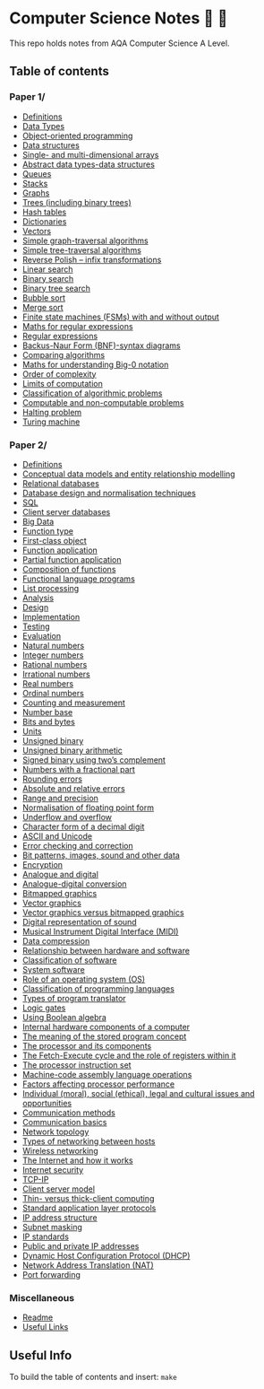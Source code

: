# Computer Science Notes :notebook: :school_satchel:
This repo holds notes from AQA Computer Science A Level.
## Table of contents
<!--TABLE-->

### Paper 1/
* [Definitions](Paper%201/Definitions.md)
* [Data Types](Paper%201/4.1%20Fundamentals%20of%20Programming/4.1.1%20Programming/4.1.1.1%20Data%20Types.md)
* [Object-oriented programming](Paper%201/4.1%20Fundamentals%20of%20Programming/4.1.2%20Programming%20paradigms/4.1.2.3%20Object-oriented%20programming.md)
* [Data structures](Paper%201/4.2%20Fundamentals%20of%20data%20structures/4.2.1%20Data%20structures%20and%20abstract%20data%20types/4.2.1.1%20Data%20structures.md)
* [Single- and multi-dimensional arrays](Paper%201/4.2%20Fundamentals%20of%20data%20structures/4.2.1%20Data%20structures%20and%20abstract%20data%20types/4.2.1.2%20Single-%20and%20multi-dimensional%20arrays.md)
* [Abstract data types-data structures](Paper%201/4.2%20Fundamentals%20of%20data%20structures/4.2.1%20Data%20structures%20and%20abstract%20data%20types/4.2.1.4%20Abstract%20data%20types-data%20structures.md)
* [Queues](Paper%201/4.2%20Fundamentals%20of%20data%20structures/4.2.2%20Queues/4.2.2.1%20Queues.md)
* [Stacks](Paper%201/4.2%20Fundamentals%20of%20data%20structures/4.2.3%20Stacks/4.2.3.1%20Stacks.md)
* [Graphs](Paper%201/4.2%20Fundamentals%20of%20data%20structures/4.2.4%20Graphs/4.2.4.1%20Graphs.md)
* [Trees (including binary trees)](Paper%201/4.2%20Fundamentals%20of%20data%20structures/4.2.5%20Trees/4.2.5.1%20Trees%20(including%20binary%20trees).md)
* [Hash tables](Paper%201/4.2%20Fundamentals%20of%20data%20structures/4.2.6%20Hash%20tables/4.2.6.1%20Hash%20tables.md)
* [Dictionaries](Paper%201/4.2%20Fundamentals%20of%20data%20structures/4.2.7%20Dictionaries/4.2.7.1%20Dictionaries.md)
* [Vectors](Paper%201/4.2%20Fundamentals%20of%20data%20structures/4.2.8%20Vectors/4.2.8.1%20Vectors.md)
* [Simple graph-traversal algorithms](Paper%201/4.3%20Fundamentals%20of%20algorithms/4.3.1%20Graph-traversal/4.3.1.1%20Simple%20graph-traversal%20algorithms.md)
* [Simple tree-traversal algorithms](Paper%201/4.3%20Fundamentals%20of%20algorithms/4.3.2%20Tree-traversal/4.3.2.1%20Simple%20tree-traversal%20algorithms.md)
* [Reverse Polish – infix transformations](Paper%201/4.3%20Fundamentals%20of%20algorithms/4.3.3%20Reverse%20Polish/4.3.3.1%20Reverse%20Polish%20–%20infix%20transformations.md)
* [Linear search](Paper%201/4.3%20Fundamentals%20of%20algorithms/4.3.4%20Searching%20algorithms/4.3.4.1%20Linear%20search.md)
* [Binary search](Paper%201/4.3%20Fundamentals%20of%20algorithms/4.3.4%20Searching%20algorithms/4.3.4.2%20Binary%20search.md)
* [Binary tree search](Paper%201/4.3%20Fundamentals%20of%20algorithms/4.3.4%20Searching%20algorithms/4.3.4.3%20Binary%20tree%20search.md)
* [Bubble sort](Paper%201/4.3%20Fundamentals%20of%20algorithms/4.3.5%20Sorting%20algorithms/4.3.5.1%20Bubble%20sort.md)
* [Merge sort](Paper%201/4.3%20Fundamentals%20of%20algorithms/4.3.5%20Sorting%20algorithms/4.3.5.2%20Merge%20sort.md)
* [Finite state machines (FSMs) with and without output](Paper%201/4.4%20Theory%20of%20computation/4.4.2%20Regular%20languages/4.4.2.1%20Finite%20state%20machines%20(FSMs)%20with%20and%20without%20output.md)
* [Maths for regular expressions](Paper%201/4.4%20Theory%20of%20computation/4.4.2%20Regular%20languages/4.4.2.2%20Maths%20for%20regular%20expressions.md)
* [Regular expressions](Paper%201/4.4%20Theory%20of%20computation/4.4.2%20Regular%20languages/4.4.2.3%20Regular%20expressions.md)
* [Backus-Naur Form (BNF)-syntax diagrams](Paper%201/4.4%20Theory%20of%20computation/4.4.3%20Context-free%20languages/4.4.3.1%20Backus-Naur%20Form%20(BNF)-syntax%20diagrams.md)
* [Comparing algorithms](Paper%201/4.4%20Theory%20of%20computation/4.4.4%20Classification%20of%20algorithms/4.4.4.1%20Comparing%20algorithms.md)
* [Maths for understanding Big-0 notation](Paper%201/4.4%20Theory%20of%20computation/4.4.4%20Classification%20of%20algorithms/4.4.4.2%20Maths%20for%20understanding%20Big-0%20notation.md)
* [Order of complexity](Paper%201/4.4%20Theory%20of%20computation/4.4.4%20Classification%20of%20algorithms/4.4.4.3%20Order%20of%20complexity.md)
* [Limits of computation](Paper%201/4.4%20Theory%20of%20computation/4.4.4%20Classification%20of%20algorithms/4.4.4.4%20Limits%20of%20computation.md)
* [Classification of algorithmic problems](Paper%201/4.4%20Theory%20of%20computation/4.4.4%20Classification%20of%20algorithms/4.4.4.5%20Classification%20of%20algorithmic%20problems.md)
* [Computable and non-computable problems](Paper%201/4.4%20Theory%20of%20computation/4.4.4%20Classification%20of%20algorithms/4.4.4.6%20Computable%20and%20non-computable%20problems.md)
* [Halting problem](Paper%201/4.4%20Theory%20of%20computation/4.4.4%20Classification%20of%20algorithms/4.4.4.7%20Halting%20problem.md)
* [Turing machine](Paper%201/4.4%20Theory%20of%20computation/4.4.5%20A%20model%20of%20computation/4.4.5.1%20Turing%20machine.md)

### Paper 2/
* [Definitions](Paper%202/Definitions.md)
* [Conceptual data models and entity relationship modelling](Paper%202/4.10%20Fundamentals%20of%20databases/4.10.1%20Conceptual%20data%20models%20and%20entity%20relationship%20modelling/4.10.1.1%20Conceptual%20data%20models%20and%20entity%20relationship%20modelling.md)
* [Relational databases](Paper%202/4.10%20Fundamentals%20of%20databases/4.10.2%20Relational%20databases/4.10.2.1%20Relational%20databases.md)
* [Database design and normalisation techniques](Paper%202/4.10%20Fundamentals%20of%20databases/4.10.3%20Database%20design%20and%20normalisation%20techniques/4.10.3.1%20Database%20design%20and%20normalisation%20techniques.md)
* [SQL](Paper%202/4.10%20Fundamentals%20of%20databases/4.10.4%20Structured%20Query%20Language%20(SQL)/4.10.4.1%20SQL.md)
* [Client server databases](Paper%202/4.10%20Fundamentals%20of%20databases/4.10.5%20Client%20server%20databases/4.10.5.1%20Client%20server%20databases.md)
* [Big Data](Paper%202/4.11%20Big%20Data/4.11.1%20Big%20Data.md)
* [Function type](Paper%202/4.12%20Fundamentals%20of%20functional%20programming/4.12.1%20Functional%20programming%20paradigm/4.12.1.1%20Function%20type.md)
* [First-class object](Paper%202/4.12%20Fundamentals%20of%20functional%20programming/4.12.1%20Functional%20programming%20paradigm/4.12.1.2%20First-class%20object.md)
* [Function application](Paper%202/4.12%20Fundamentals%20of%20functional%20programming/4.12.1%20Functional%20programming%20paradigm/4.12.1.3%20Function%20application.md)
* [Partial function application](Paper%202/4.12%20Fundamentals%20of%20functional%20programming/4.12.1%20Functional%20programming%20paradigm/4.12.1.4%20Partial%20function%20application.md)
* [Composition of functions](Paper%202/4.12%20Fundamentals%20of%20functional%20programming/4.12.1%20Functional%20programming%20paradigm/4.12.1.5%20Composition%20of%20functions.md)
* [Functional language programs](Paper%202/4.12%20Fundamentals%20of%20functional%20programming/4.12.2%20Writing%20functional%20programs/4.12.2.1%20Functional%20language%20programs.md)
* [List processing](Paper%202/4.12%20Fundamentals%20of%20functional%20programming/4.12.3%20Lists%20in%20functional%20programming/4.12.3.1%20List%20processing.md)
* [Analysis](Paper%202/4.13%20Systematic%20approach%20to%20problem%20solving/4.13.1%20Aspects%20of%20software%20development/4.13.1.1%20Analysis.md)
* [Design](Paper%202/4.13%20Systematic%20approach%20to%20problem%20solving/4.13.1%20Aspects%20of%20software%20development/4.13.1.2%20Design.md)
* [Implementation](Paper%202/4.13%20Systematic%20approach%20to%20problem%20solving/4.13.1%20Aspects%20of%20software%20development/4.13.1.3%20Implementation.md)
* [Testing](Paper%202/4.13%20Systematic%20approach%20to%20problem%20solving/4.13.1%20Aspects%20of%20software%20development/4.13.1.4%20Testing.md)
* [Evaluation](Paper%202/4.13%20Systematic%20approach%20to%20problem%20solving/4.13.1%20Aspects%20of%20software%20development/4.13.1.5%20Evaluation.md)
* [Natural numbers](Paper%202/4.5%20Fundamentals%20of%20data%20representation/4.5.1%20Number%20systems/4.5.1.1%20Natural%20numbers.md)
* [Integer numbers](Paper%202/4.5%20Fundamentals%20of%20data%20representation/4.5.1%20Number%20systems/4.5.1.2%20Integer%20numbers.md)
* [Rational numbers](Paper%202/4.5%20Fundamentals%20of%20data%20representation/4.5.1%20Number%20systems/4.5.1.3%20Rational%20numbers.md)
* [Irrational numbers](Paper%202/4.5%20Fundamentals%20of%20data%20representation/4.5.1%20Number%20systems/4.5.1.4%20Irrational%20numbers.md)
* [Real numbers](Paper%202/4.5%20Fundamentals%20of%20data%20representation/4.5.1%20Number%20systems/4.5.1.5%20Real%20numbers.md)
* [Ordinal numbers](Paper%202/4.5%20Fundamentals%20of%20data%20representation/4.5.1%20Number%20systems/4.5.1.6%20Ordinal%20numbers.md)
* [Counting and measurement](Paper%202/4.5%20Fundamentals%20of%20data%20representation/4.5.1%20Number%20systems/4.5.1.7%20Counting%20and%20measurement.md)
* [Number base](Paper%202/4.5%20Fundamentals%20of%20data%20representation/4.5.2%20Number%20bases/4.5.2.1%20Number%20base.md)
* [Bits and bytes](Paper%202/4.5%20Fundamentals%20of%20data%20representation/4.5.3%20Units%20of%20information/4.5.3.1%20Bits%20and%20bytes.md)
* [Units](Paper%202/4.5%20Fundamentals%20of%20data%20representation/4.5.3%20Units%20of%20information/4.5.3.2%20Units.md)
* [Unsigned binary](Paper%202/4.5%20Fundamentals%20of%20data%20representation/4.5.4%20Binary%20number%20system/4.5.4.1%20Unsigned%20binary.md)
* [Unsigned binary arithmetic](Paper%202/4.5%20Fundamentals%20of%20data%20representation/4.5.4%20Binary%20number%20system/4.5.4.2%20Unsigned%20binary%20arithmetic.md)
* [Signed binary using two’s complement](Paper%202/4.5%20Fundamentals%20of%20data%20representation/4.5.4%20Binary%20number%20system/4.5.4.3%20Signed%20binary%20using%20two’s%20complement.md)
* [Numbers with a fractional part](Paper%202/4.5%20Fundamentals%20of%20data%20representation/4.5.4%20Binary%20number%20system/4.5.4.4%20Numbers%20with%20a%20fractional%20part.md)
* [Rounding errors](Paper%202/4.5%20Fundamentals%20of%20data%20representation/4.5.4%20Binary%20number%20system/4.5.4.5%20Rounding%20errors.md)
* [Absolute and relative errors](Paper%202/4.5%20Fundamentals%20of%20data%20representation/4.5.4%20Binary%20number%20system/4.5.4.6%20Absolute%20and%20relative%20errors.md)
* [Range and precision](Paper%202/4.5%20Fundamentals%20of%20data%20representation/4.5.4%20Binary%20number%20system/4.5.4.7%20Range%20and%20precision.md)
* [Normalisation of floating point form](Paper%202/4.5%20Fundamentals%20of%20data%20representation/4.5.4%20Binary%20number%20system/4.5.4.8%20Normalisation%20of%20floating%20point%20form.md)
* [Underflow and overflow](Paper%202/4.5%20Fundamentals%20of%20data%20representation/4.5.4%20Binary%20number%20system/4.5.4.9%20Underflow%20and%20overflow.md)
* [Character form of a decimal digit](Paper%202/4.5%20Fundamentals%20of%20data%20representation/4.5.5%20Information%20coding%20systems/4.5.5.1%20Character%20form%20of%20a%20decimal%20digit.md)
* [ASCII and Unicode](Paper%202/4.5%20Fundamentals%20of%20data%20representation/4.5.5%20Information%20coding%20systems/4.5.5.2%20ASCII%20and%20Unicode.md)
* [Error checking and correction](Paper%202/4.5%20Fundamentals%20of%20data%20representation/4.5.5%20Information%20coding%20systems/4.5.5.3%20Error%20checking%20and%20correction.md)
* [Bit patterns, images, sound and other data](Paper%202/4.5%20Fundamentals%20of%20data%20representation/4.5.6%20Representing%20images,%20sound%20and%20other%20data/4.5.6.1%20Bit%20patterns,%20images,%20sound%20and%20other%20data.md)
* [Encryption](Paper%202/4.5%20Fundamentals%20of%20data%20representation/4.5.6%20Representing%20images,%20sound%20and%20other%20data/4.5.6.10%20Encryption.md)
* [Analogue and digital](Paper%202/4.5%20Fundamentals%20of%20data%20representation/4.5.6%20Representing%20images,%20sound%20and%20other%20data/4.5.6.2%20Analogue%20and%20digital.md)
* [Analogue-digital conversion](Paper%202/4.5%20Fundamentals%20of%20data%20representation/4.5.6%20Representing%20images,%20sound%20and%20other%20data/4.5.6.3%20Analogue-digital%20conversion.md)
* [Bitmapped graphics](Paper%202/4.5%20Fundamentals%20of%20data%20representation/4.5.6%20Representing%20images,%20sound%20and%20other%20data/4.5.6.4%20Bitmapped%20graphics.md)
* [Vector graphics](Paper%202/4.5%20Fundamentals%20of%20data%20representation/4.5.6%20Representing%20images,%20sound%20and%20other%20data/4.5.6.5%20Vector%20graphics.md)
* [Vector graphics versus bitmapped graphics](Paper%202/4.5%20Fundamentals%20of%20data%20representation/4.5.6%20Representing%20images,%20sound%20and%20other%20data/4.5.6.6%20Vector%20graphics%20versus%20bitmapped%20graphics.md)
* [Digital representation of sound](Paper%202/4.5%20Fundamentals%20of%20data%20representation/4.5.6%20Representing%20images,%20sound%20and%20other%20data/4.5.6.7%20Digital%20representation%20of%20sound.md)
* [Musical Instrument Digital Interface (MIDI)](Paper%202/4.5%20Fundamentals%20of%20data%20representation/4.5.6%20Representing%20images,%20sound%20and%20other%20data/4.5.6.8%20Musical%20Instrument%20Digital%20Interface%20(MIDI).md)
* [Data compression](Paper%202/4.5%20Fundamentals%20of%20data%20representation/4.5.6%20Representing%20images,%20sound%20and%20other%20data/4.5.6.9%20Data%20compression.md)
* [Relationship between hardware and software](Paper%202/4.6%20Fundamentals%20of%20computer%20systems/4.6.1%20Hardware%20and%20software/4.6.1.1%20Relationship%20between%20hardware%20and%20software.md)
* [Classification of software](Paper%202/4.6%20Fundamentals%20of%20computer%20systems/4.6.1%20Hardware%20and%20software/4.6.1.2%20Classification%20of%20software.md)
* [System software](Paper%202/4.6%20Fundamentals%20of%20computer%20systems/4.6.1%20Hardware%20and%20software/4.6.1.3%20System%20software.md)
* [Role of an operating system (OS)](Paper%202/4.6%20Fundamentals%20of%20computer%20systems/4.6.1%20Hardware%20and%20software/4.6.1.4%20Role%20of%20an%20operating%20system%20(OS).md)
* [Classification of programming languages](Paper%202/4.6%20Fundamentals%20of%20computer%20systems/4.6.2%20Classification%20of%20programming%20languages/4.6.2.1%20Classification%20of%20programming%20languages.md)
* [Types of program translator](Paper%202/4.6%20Fundamentals%20of%20computer%20systems/4.6.3%20Types%20of%20program%20translator/4.6.3.1%20Types%20of%20program%20translator.md)
* [Logic gates](Paper%202/4.6%20Fundamentals%20of%20computer%20systems/4.6.4%20Logic%20gates/4.6.4.1%20Logic%20gates.md)
* [Using Boolean algebra](Paper%202/4.6%20Fundamentals%20of%20computer%20systems/4.6.5%20Boolean%20algebra/4.6.5.1%20Using%20Boolean%20algebra.md)
* [Internal hardware components of a computer](Paper%202/4.7%20Fundamentals%20of%20computer%20organisation%20and%20architecture/4.7.1%20Internal%20hardware%20components%20of%20a%20computer/4.7.1.1%20Internal%20hardware%20components%20of%20a%20computer.md)
* [The meaning of the stored program concept](Paper%202/4.7%20Fundamentals%20of%20computer%20organisation%20and%20architecture/4.7.2%20The%20stored%20program%20concept/4.7.2.1%20The%20meaning%20of%20the%20stored%20program%20concept.md)
* [The processor and its components](Paper%202/4.7%20Fundamentals%20of%20computer%20organisation%20and%20architecture/4.7.3%20Structure%20and%20role%20of%20the%20processor%20and%20its%20components/4.7.3.1%20The%20processor%20and%20its%20components.md)
* [The Fetch-Execute cycle and the role of registers within it](Paper%202/4.7%20Fundamentals%20of%20computer%20organisation%20and%20architecture/4.7.3%20Structure%20and%20role%20of%20the%20processor%20and%20its%20components/4.7.3.2%20The%20Fetch-Execute%20cycle%20and%20the%20role%20of%20registers%20within%20it.md)
* [The processor instruction set](Paper%202/4.7%20Fundamentals%20of%20computer%20organisation%20and%20architecture/4.7.3%20Structure%20and%20role%20of%20the%20processor%20and%20its%20components/4.7.3.3%20The%20processor%20instruction%20set.md)
* [Machine-code assembly language operations](Paper%202/4.7%20Fundamentals%20of%20computer%20organisation%20and%20architecture/4.7.3%20Structure%20and%20role%20of%20the%20processor%20and%20its%20components/4.7.3.5%20Machine-code%20assembly%20language%20operations.md)
* [Factors affecting processor performance](Paper%202/4.7%20Fundamentals%20of%20computer%20organisation%20and%20architecture/4.7.3%20Structure%20and%20role%20of%20the%20processor%20and%20its%20components/4.7.3.7%20Factors%20affecting%20processor%20performance.md)
* [Individual (moral), social (ethical), legal and cultural issues and opportunities](Paper%202/4.8%20Consequences%20of%20uses%20of%20computing/4.8.1%20Individual%20(moral),%20social%20(ethical),%20legal%20and%20cultural%20issues%20and%20opportunities.md)
* [Communication methods](Paper%202/4.9%20Fundamentals%20of%20communication%20and%20networking/4.9.1%20Communication/4.9.1.1%20Communication%20methods.md)
* [Communication basics](Paper%202/4.9%20Fundamentals%20of%20communication%20and%20networking/4.9.1%20Communication/4.9.1.2%20Communication%20basics.md)
* [Network topology](Paper%202/4.9%20Fundamentals%20of%20communication%20and%20networking/4.9.2%20Networking/4.9.2.1%20Network%20topology.md)
* [Types of networking between hosts](Paper%202/4.9%20Fundamentals%20of%20communication%20and%20networking/4.9.2%20Networking/4.9.2.2%20Types%20of%20networking%20between%20hosts.md)
* [Wireless networking](Paper%202/4.9%20Fundamentals%20of%20communication%20and%20networking/4.9.2%20Networking/4.9.2.3%20Wireless%20networking.md)
* [The Internet and how it works](Paper%202/4.9%20Fundamentals%20of%20communication%20and%20networking/4.9.3%20The%20Internet/4.9.3.1%20The%20Internet%20and%20how%20it%20works.md)
* [Internet security](Paper%202/4.9%20Fundamentals%20of%20communication%20and%20networking/4.9.3%20The%20Internet/4.9.3.2%20Internet%20security.md)
* [TCP-IP](Paper%202/4.9%20Fundamentals%20of%20communication%20and%20networking/4.9.4%20The%20Transmission%20Control%20Protocol-Internet%20Protocol%20(TCP-IP)%20protocol/4.9.4.1%20TCP-IP.md)
* [Client server model](Paper%202/4.9%20Fundamentals%20of%20communication%20and%20networking/4.9.4%20The%20Transmission%20Control%20Protocol-Internet%20Protocol%20(TCP-IP)%20protocol/4.9.4.10%20Client%20server%20model.md)
* [Thin- versus thick-client computing](Paper%202/4.9%20Fundamentals%20of%20communication%20and%20networking/4.9.4%20The%20Transmission%20Control%20Protocol-Internet%20Protocol%20(TCP-IP)%20protocol/4.9.4.11%20Thin-%20versus%20thick-client%20computing.md)
* [Standard application layer protocols](Paper%202/4.9%20Fundamentals%20of%20communication%20and%20networking/4.9.4%20The%20Transmission%20Control%20Protocol-Internet%20Protocol%20(TCP-IP)%20protocol/4.9.4.2%20Standard%20application%20layer%20protocols.md)
* [IP address structure](Paper%202/4.9%20Fundamentals%20of%20communication%20and%20networking/4.9.4%20The%20Transmission%20Control%20Protocol-Internet%20Protocol%20(TCP-IP)%20protocol/4.9.4.3%20IP%20address%20structure.md)
* [Subnet masking](Paper%202/4.9%20Fundamentals%20of%20communication%20and%20networking/4.9.4%20The%20Transmission%20Control%20Protocol-Internet%20Protocol%20(TCP-IP)%20protocol/4.9.4.4%20Subnet%20masking.md)
* [IP standards](Paper%202/4.9%20Fundamentals%20of%20communication%20and%20networking/4.9.4%20The%20Transmission%20Control%20Protocol-Internet%20Protocol%20(TCP-IP)%20protocol/4.9.4.5%20IP%20standards.md)
* [Public and private IP addresses](Paper%202/4.9%20Fundamentals%20of%20communication%20and%20networking/4.9.4%20The%20Transmission%20Control%20Protocol-Internet%20Protocol%20(TCP-IP)%20protocol/4.9.4.6%20Public%20and%20private%20IP%20addresses.md)
* [Dynamic Host Configuration Protocol (DHCP)](Paper%202/4.9%20Fundamentals%20of%20communication%20and%20networking/4.9.4%20The%20Transmission%20Control%20Protocol-Internet%20Protocol%20(TCP-IP)%20protocol/4.9.4.7%20Dynamic%20Host%20Configuration%20Protocol%20(DHCP).md)
* [Network Address Translation (NAT)](Paper%202/4.9%20Fundamentals%20of%20communication%20and%20networking/4.9.4%20The%20Transmission%20Control%20Protocol-Internet%20Protocol%20(TCP-IP)%20protocol/4.9.4.8%20Network%20Address%20Translation%20(NAT).md)
* [Port forwarding](Paper%202/4.9%20Fundamentals%20of%20communication%20and%20networking/4.9.4%20The%20Transmission%20Control%20Protocol-Internet%20Protocol%20(TCP-IP)%20protocol/4.9.4.9%20Port%20forwarding.md)

### Miscellaneous
* [Readme](Readme.md)
* [Useful Links](Useful%20Links.md)
<!--/TABLE-->

## Useful Info
To build the table of contents and insert: `make`
